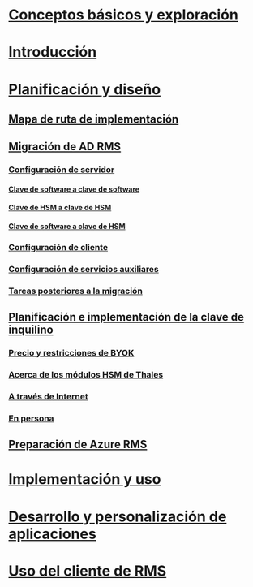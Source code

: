 # [Conceptos básicos y exploración](/rights-management/understand-explore/azure-rights-management)
# [Introducción](/rights-management/get-started/requirements-azure-rms)
# [Planificación y diseño](./deployment-roadmap.md)
## [Mapa de ruta de implementación](./deployment-roadmap.md)
## [Migración de AD RMS](./migrate-from-ad-rms-to-azure-rms.md)
### [Configuración de servidor](./migrate-from-ad-rms-phase1.md)
#### [Clave de software a clave de software](migrate-softwarekey-to-softwarekey.md)
#### [Clave de HSM a clave de HSM](migrate-hsmkey-to-hsmkey.md)
#### [Clave de software a clave de HSM](migrate-softwarekey-to-hsmkey.md)
### [Configuración de cliente](./migrate-from-ad-rms-phase2.md)
### [Configuración de servicios auxiliares](./migrate-from-ad-rms-phase3.md)
### [Tareas posteriores a la migración](./migrate-from-ad-rms-phase4.md)
## [Planificación e implementación de la clave de inquilino](./plan-implement-tenant-key.md)
### [Precio y restricciones de BYOK](byok-price-restrictions.md)
### [Acerca de los módulos HSM de Thales](thales-hsm.md)
### [A través de Internet](generate-tenant-key-internet.md)
### [En persona](generate-tenant-key-in-person.md)
## [Preparación de Azure RMS](./prepare.md)
# [Implementación y uso](/rights-management/deploy-use/activate-service)
# [Desarrollo y personalización de aplicaciones](/rights-management/develop/developers-guide)
# [Uso del cliente de RMS](/rights-management/rms-client/use-client)

<!--HONumber=Apr16_HO3-->


